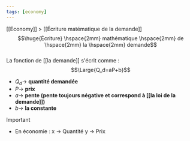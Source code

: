 ```yaml
---
tags: [economy]
---
```


 [[Economy]] > [[Écriture matématique de la demande]]
$$\huge{Écriture} \hspace{2mm} mathématique \hspace{2mm} de \hspace{2mm} la \hspace{2mm} demande$$
<br>
La fonction de [[la demande]] s'écrit comme : 
$$\Large{Q_d=aP+b}$$
- $Q_d \rightarrow$ **quantité demandée**
- $P \rightarrow$ **prix**
- $a \rightarrow$ **pente (pente toujours négative et correspond à [[la loi de la demande]])**
- $b \rightarrow$ **la constante**

> [!Important]
>- En économie : 
>x $\rightarrow$ Quantité 
>y $\rightarrow$ Prix
